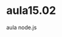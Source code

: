 # aula15.02
aula node.js
<!DOCTYPE html>

<html>
    <head>
        <meta charset="utf-8">
        <!--
      
        -->
        <meta http-equiv="Content-Security-Policy" content="default-src 'self' data: gap: https://ssl.gstatic.com 'unsafe-eval'; style-src 'self' 'unsafe-inline'; media-src *; img-src 'self' data: content:;">
        <meta name="format-detection" content="telephone=no">
        <meta name="msapplication-tap-highlight" content="no">
        <meta name="viewport" content="initial-scale=1, width=device-width, viewport-fit=cover">
       
	  <!--
        <link rel="stylesheet" href="css/index.css">
		-->
        <title>Tela de login</title>
    </head>
    <body>
	
	<h1>Login</h1>
	<p></p>
	<p></p>
	<p></p>
      <form>
        <label for="fname">Usuario:</label><br>
        <input type="text" id="fname" name="fname"><br>

        <label for="lname">Senha:</label><br>
        <input type="secret" id="lname" name="lname"><br><br>
        <button type="button">OK</button>
      </form> 
      
        <script type="text/javascript" src="cordova.js"></script>
        <script type="text/javascript" src="js/index.js"></script>
    </body>
</html>
